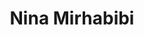 ---
layout    : default
bodyid    : "alumni"
bodyclass : "content"
year      : 2015

title       : Nina Mirhabibi
photo       : "nina.jpg"
occupation  : "Art &amp; Technology Director"

links:
 - icon     : "fa-facebook"
   url      : ""
 - icon     : "fa-twitter"
   url      : "https://twitter.com/nmirab"
 - icon     : "fa-linkedin"
   url      : "https://www.linkedin.com/profile/view?id=28287425"
 - icon     : "fa-instagram"
   url      : ""
 - icon     : "fa-soundcloud"
   url      : ""
 - icon     : "fa-vimeo-square"
   url      : ""
 - icon     : "fa-github"
   url      : ""
 - icon     : "fa-tumblr"
   url      : ""
 - icon     : "fa-globe"
   url      : "https://fineartamerica.com/profiles/nina-mirhabibi.html/"
---